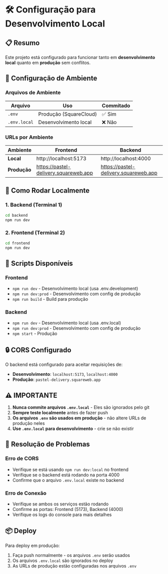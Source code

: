 # 🛠️ Configuração para Desenvolvimento Local

## 📋 Resumo

Este projeto está configurado para funcionar tanto em **desenvolvimento local** quanto em **produção** sem conflitos.

## 🔧 Configuração de Ambiente

### Arquivos de Ambiente

| Arquivo | Uso | Commitado |
|---------|-----|-----------|
| `.env` | Produção (SquareCloud) | ✅ Sim |
| `.env.local` | Desenvolvimento local | ❌ Não |

### URLs por Ambiente

| Ambiente | Frontend | Backend |
|----------|----------|---------|
| **Local** | http://localhost:5173 | http://localhost:4000 |
| **Produção** | https://pastel-delivery.squareweb.app | https://pastel-delivery.squareweb.app |

## 🚀 Como Rodar Localmente

### 1. Backend (Terminal 1)
```bash
cd backend
npm run dev
```

### 2. Frontend (Terminal 2)
```bash
cd frontend
npm run dev
```

## 📝 Scripts Disponíveis

### Frontend
- `npm run dev` - Desenvolvimento local (usa .env.development)
- `npm run dev:prod` - Desenvolvimento com config de produção
- `npm run build` - Build para produção

### Backend
- `npm run dev` - Desenvolvimento local (usa .env.local)
- `npm run dev:prod` - Desenvolvimento com config de produção
- `npm start` - Produção

## 🔒 CORS Configurado

O backend está configurado para aceitar requisições de:
- **Desenvolvimento**: `localhost:5173`, `localhost:4000`
- **Produção**: `pastel-delivery.squareweb.app`

## ⚠️ IMPORTANTE

1. **Nunca commite arquivos `.env.local`** - Eles são ignorados pelo git
2. **Sempre teste localmente** antes de fazer push
3. **Os arquivos `.env` são usados em produção** - não altere URLs de produção neles
4. **Use `.env.local` para desenvolvimento** - crie se não existir

## 🐛 Resolução de Problemas

### Erro de CORS
- Verifique se está usando `npm run dev:local` no frontend
- Verifique se o backend está rodando na porta 4000
- Confirme que o arquivo `.env.local` existe no backend

### Erro de Conexão
- Verifique se ambos os serviços estão rodando
- Confirme as portas: Frontend (5173), Backend (4000)
- Verifique os logs do console para mais detalhes

## 📦 Deploy

Para deploy em produção:
1. Faça push normalmente - os arquivos `.env` serão usados
2. Os arquivos `.env.local` são ignorados no deploy
3. As URLs de produção estão configuradas nos arquivos `.env`